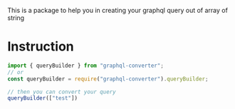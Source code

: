This is a package to help you in creating your graphql query out of array of string
# Instruction
```javascript
import { queryBuilder } from "graphql-converter";
// or
const queryBuilder = require("graphql-converter").queryBuilder;

// then you can convert your query
queryBuilder(["test"])

